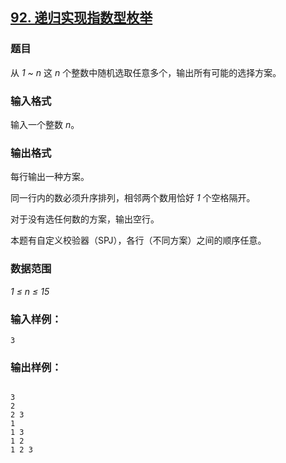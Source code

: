 ## [92. 递归实现指数型枚举](https://www.acwing.com/problem/content/94/)

### 题目

从 *1 ~ n* 这 *n* 个整数中随机选取任意多个，输出所有可能的选择方案。

### 输入格式

输入一个整数 *n*。

### 输出格式

每行输出一种方案。

同一行内的数必须升序排列，相邻两个数用恰好 *1* 个空格隔开。

对于没有选任何数的方案，输出空行。

本题有自定义校验器（SPJ），各行（不同方案）之间的顺序任意。

### 数据范围

*1 ≤ n ≤ 15*

### 输入样例：

```
3
```

### 输出样例：
```

3
2
2 3
1
1 3
1 2
1 2 3
```
